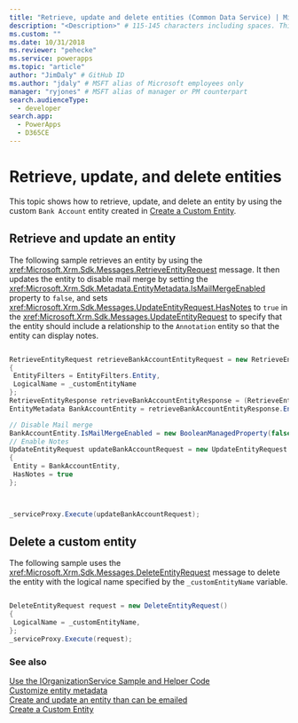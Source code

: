 ```yaml
---
title: "Retrieve, update and delete entities (Common Data Service) | Microsoft Docs" # Intent and product brand in a unique string of 43-59 chars including spaces
description: "<Description>" # 115-145 characters including spaces. This abstract displays in the search result.
ms.custom: ""
ms.date: 10/31/2018
ms.reviewer: "pehecke"
ms.service: powerapps
ms.topic: "article"
author: "JimDaly" # GitHub ID
ms.author: "jdaly" # MSFT alias of Microsoft employees only
manager: "ryjones" # MSFT alias of manager or PM counterpart
search.audienceType: 
  - developer
search.app: 
  - PowerApps
  - D365CE
---
```

# Retrieve, update, and delete entities

This topic shows how to retrieve, update, and delete an entity by using the custom `Bank Account` entity created in [Create a Custom Entity](create-custom-entity.md).  
  
<a name="BKMK_RetrieveAndUpdateEntity"></a>  
 
## Retrieve and update an entity  

 The following sample retrieves an entity by using the <xref:Microsoft.Xrm.Sdk.Messages.RetrieveEntityRequest> message. It then updates the entity to disable mail merge by setting the <xref:Microsoft.Xrm.Sdk.Metadata.EntityMetadata.IsMailMergeEnabled> property to `false`, and sets <xref:Microsoft.Xrm.Sdk.Messages.UpdateEntityRequest.HasNotes> to `true` in the <xref:Microsoft.Xrm.Sdk.Messages.UpdateEntityRequest> to specify that the entity should include a relationship to the `Annotation` entity so that the entity can display notes.  
  
```csharp

RetrieveEntityRequest retrieveBankAccountEntityRequest = new RetrieveEntityRequest
{
 EntityFilters = EntityFilters.Entity,
 LogicalName = _customEntityName
};
RetrieveEntityResponse retrieveBankAccountEntityResponse = (RetrieveEntityResponse)_serviceProxy.Execute(retrieveBankAccountEntityRequest);
EntityMetadata BankAccountEntity = retrieveBankAccountEntityResponse.EntityMetadata;

// Disable Mail merge
BankAccountEntity.IsMailMergeEnabled = new BooleanManagedProperty(false);
// Enable Notes
UpdateEntityRequest updateBankAccountRequest = new UpdateEntityRequest
{
 Entity = BankAccountEntity,
 HasNotes = true
};



_serviceProxy.Execute(updateBankAccountRequest);
```
  
<a name="BKMK_DeleteCustomEntity"></a>   

## Delete a custom entity  

The following sample uses the <xref:Microsoft.Xrm.Sdk.Messages.DeleteEntityRequest> message to delete the entity with the logical name specified by the `_customEntityName` variable.  
  
```csharp

DeleteEntityRequest request = new DeleteEntityRequest()
{
 LogicalName = _customEntityName,
};
_serviceProxy.Execute(request);
```
  
### See also  
 [Use the IOrganizationService Sample and Helper Code](/dynamics365/customer-engagement/developer/use-sample-helper-code)   
 [Customize entity metadata](../customize-entity-metadata.md)   
 [Create and update an entity than can be emailed](/dynamics365/customer-engagement/developer/create-update-entity-emailed)   
 [Create a Custom Entity](create-custom-entity.md)